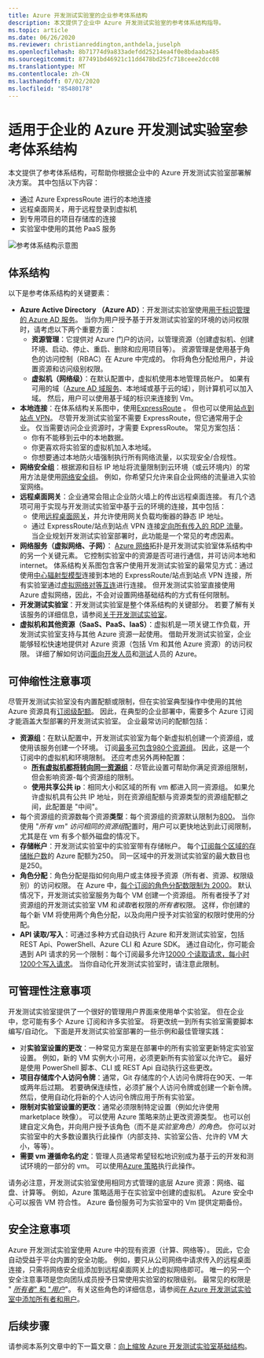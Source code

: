 ```yaml
---
title: Azure 开发测试实验室的企业参考体系结构
description: 本文提供了企业中 Azure 开发测试实验室的参考体系结构指导。
ms.topic: article
ms.date: 06/26/2020
ms.reviewer: christianreddington,anthdela,juselph
ms.openlocfilehash: 8b71774d9a833adefdd25214ea4f0e8bdaaba485
ms.sourcegitcommit: 877491bd46921c11dd478bd25fc718ceee2dcc08
ms.translationtype: MT
ms.contentlocale: zh-CN
ms.lasthandoff: 07/02/2020
ms.locfileid: "85480178"
---
```

# <a name="azure-devtest-labs-reference-architecture-for-enterprises"></a>适用于企业的 Azure 开发测试实验室参考体系结构
本文提供了参考体系结构，可帮助你根据企业中的 Azure 开发测试实验室部署解决方案。 其中包括以下内容：
- 通过 Azure ExpressRoute 进行的本地连接
- 远程桌面网关，用于远程登录到虚拟机
- 到专用项目的项目存储库的连接
- 实验室中使用的其他 PaaS 服务

![参考体系结构示意图](./media/devtest-lab-reference-architecture/reference-architecture.png)

## <a name="architecture"></a>体系结构
以下是参考体系结构的关键要素：

- **Azure Active Directory （Azure AD）**：开发测试实验室使用[用于标识管理的 Azure AD 服务](../active-directory/fundamentals/active-directory-whatis.md)。 当你为用户授予基于开发测试实验室的环境的访问权限时，请考虑以下两个重要方面：
    - **资源管理**：它提供对 Azure 门户的访问，以管理资源（创建虚拟机、创建环境、启动、停止、重启、删除和应用项目等）。 资源管理是使用基于角色的访问控制（RBAC）在 Azure 中完成的。 你将角色分配给用户，并设置资源和访问级别权限。
    - **虚拟机（网络级）**：在默认配置中，虚拟机使用本地管理员帐户。 如果有可用的域（[Azure AD 域服务](../active-directory-domain-services/overview.md)、本地域或基于云的域），则计算机可以加入域。 然后，用户可以使用基于域的标识来连接到 Vm。
- **本地连接**：在体系结构关系图中，使用[ExpressRoute](../expressroute/expressroute-introduction.md) 。 但也可以使用[站点到站点 VPN](../vpn-gateway/vpn-gateway-about-vpn-gateway-settings.md)。 尽管开发测试实验室不需要 ExpressRoute，但它通常用于企业。 仅当需要访问企业资源时，才需要 ExpressRoute。 常见方案包括：
    - 你有不能移到云中的本地数据。
    - 你更喜欢将实验室的虚拟机加入本地域。
    - 你想要通过本地防火墙强制执行所有网络流量，以实现安全/合规性。
- **网络安全组**：根据源和目标 IP 地址将流量限制到云环境（或云环境内）的常用方法是使用[网络安全组](../virtual-network/security-overview.md)。 例如，你希望只允许来自企业网络的流量进入实验室网络。
- **远程桌面网关**：企业通常会阻止企业防火墙上的传出远程桌面连接。 有几个选项可用于实现与开发测试实验室中基于云的环境的连接，其中包括：
  - 使用[远程桌面网关](/windows-server/remote/remote-desktop-services/desktop-hosting-logical-architecture)，并允许使用网关负载均衡器的静态 IP 地址。
  - 通过 ExpressRoute/站点到站点 VPN 连接[定向所有传入的 RDP 流量](../vpn-gateway/vpn-gateway-forced-tunneling-rm.md)。 当企业规划开发测试实验室部署时，此功能是一个常见的考虑因素。
- **网络服务（虚拟网络、子网）**： [Azure 网络](../networking/networking-overview.md)拓扑是开发测试实验室体系结构中的另一个关键元素。 它控制实验室中的资源是否可进行通信，并可访问本地和 internet。 体系结构关系图包含客户使用开发测试实验室的最常见方式：通过使用[中心辐射型模型](/azure/architecture/reference-architectures/hybrid-networking/hub-spoke)连接到本地的 ExpressRoute/站点到站点 VPN 连接，所有实验室通过[虚拟网络对等互连](../virtual-network/virtual-network-peering-overview.md)进行连接。 但开发测试实验室直接使用 Azure 虚拟网络，因此，不会对设置网络基础结构的方式有任何限制。
- **开发测试实验室**：开发测试实验室是整个体系结构的关键部分。 若要了解有关该服务的详细信息，请参阅[关于开发测试实验室](devtest-lab-overview.md)。
- **虚拟机和其他资源（SaaS、PaaS、IaaS）**：虚拟机是一项关键工作负载，开发测试实验室支持与其他 Azure 资源一起使用。 借助开发测试实验室，企业能够轻松快速地提供对 Azure 资源（包括 Vm 和其他 Azure 资源）的访问权限。 详细了解如何访问[面向开发人员](devtest-lab-developer-lab.md)和[测试](devtest-lab-test-env.md)人员的 Azure。

## <a name="scalability-considerations"></a>可伸缩性注意事项
尽管开发测试实验室没有内置配额或限制，但在实验室典型操作中使用的其他 Azure 资源具有[订阅级配额](../azure-resource-manager/management/azure-subscription-service-limits.md)。 因此，在典型的企业部署中，需要多个 Azure 订阅才能涵盖大型部署的开发测试实验室。 企业最常访问的配额包括：

- **资源组**：在默认配置中，开发测试实验室为每个新虚拟机创建一个资源组，或使用该服务创建一个环境。 订阅[最多可包含980个资源组](../azure-resource-manager/management/azure-subscription-service-limits.md#subscription-limits)。 因此，这是一个订阅中的虚拟机和环境限制。 还应考虑另外两种配置：
    - **[所有虚拟机都将转向同一资源组](resource-group-control.md)**：尽管此设置可帮助你满足资源组限制，但会影响资源-每个资源组的限制。
    - **使用共享公共 ip**：相同大小和区域的所有 vm 都进入同一资源组。 如果允许虚拟机具有公共 IP 地址，则在资源组配额与资源类型的资源组配额之间，此配置是 "中间"。
- 每个资源组的资源数每个资源**类型**：每个资源组的资源默认限制为[800](../azure-resource-manager/management/azure-subscription-service-limits.md#resource-group-limits)。  当你使用 "*所有 vm" 访问相同的资源组*配置时，用户可以更快地达到此订阅限制，尤其是在 vm 有多个额外磁盘的情况下。
- **存储帐户**：开发测试实验室中的实验室带有存储帐户。 每个[订阅每个区域的存储帐户数](../azure-resource-manager/management/azure-subscription-service-limits.md#storage-limits)的 Azure 配额为250。 同一区域中的开发测试实验室的最大数目也是250。
- **角色分配**：角色分配是指如何向用户或主体授予资源（所有者、资源、权限级别）的访问权限。 在 Azure 中，[每个订阅的角色分配数限制为 2000](../azure-resource-manager/management/azure-subscription-service-limits.md#role-based-access-control-limits)。 默认情况下，开发测试实验室服务为每个 VM 创建一个资源组。 所有者授予了对资源组的开发测试实验室 VM 和*读取*者权限的*所有者*权限。 这样，你创建的每个新 VM 将使用两个角色分配，以及向用户授予对实验室的权限时使用的分配。
- **API 读取/写入**：可通过多种方式自动执行 Azure 和开发测试实验室，包括 REST Api、PowerShell、Azure CLI 和 Azure SDK。 通过自动化，你可能会遇到 API 请求的另一个限制：每个订阅最多允许[12000 个读取请求，每小时1200个写入请求](../azure-resource-manager/management/request-limits-and-throttling.md)。 当你自动化开发测试实验室时，请注意此限制。

## <a name="manageability-considerations"></a>可管理性注意事项
开发测试实验室提供了一个很好的管理用户界面来使用单个实验室。 但在企业中，您可能有多个 Azure 订阅和许多实验室。 将更改统一到所有实验室需要脚本编写/自动化。 下面是开发测试实验室部署的一些示例和最佳管理实践：

- 对**实验室设置的更改**：一种常见方案是在部署中的所有实验室更新特定实验室设置。 例如，新的 VM 实例大小可用，必须更新所有实验室以允许它。 最好是使用 PowerShell 脚本、CLI 或 REST Api 自动执行这些更改。  
- **项目存储库个人访问令牌**：通常，Git 存储库的个人访问令牌将在90天、一年或两年后过期。 若要确保连续性，必须扩展个人访问令牌或创建一个新令牌。 然后，使用自动化将新的个人访问令牌应用于所有实验室。
- **限制对实验室设置的更改**：通常必须限制特定设置（例如允许使用 marketplace 映像）。 可以使用 Azure 策略来防止更改资源类型。 也可以创建自定义角色，并向用户授予该角色（而不是*实验室角色）的角色。* 你可以对实验室中的大多数设置执行此操作（内部支持、实验室公告、允许的 VM 大小，等等）。
- **需要 vm 遵循命名约定**：管理人员通常希望轻松地识别成为基于云的开发和测试环境的一部分的 vm。 可以使用[Azure 策略](https://github.com/Azure/azure-policy/tree/master/samples/TextPatterns/allow-multiple-name-patterns)执行此操作。

请务必注意，开发测试实验室使用相同方式管理的底层 Azure 资源：网络、磁盘、计算等。 例如，Azure 策略适用于在实验室中创建的虚拟机。 Azure 安全中心可以报告 VM 符合性。 Azure 备份服务可为实验室中的 Vm 提供定期备份。

## <a name="security-considerations"></a>安全注意事项
Azure 开发测试实验室使用 Azure 中的现有资源（计算、网络等）。 因此，它会自动受益于平台内置的安全功能。 例如，要只从公司网络中请求传入的远程桌面连接，只需将网络安全组添加到远程桌面网关上的虚拟网络即可。 唯一的另一个安全注意事项是您向团队成员授予日常使用实验室的权限级别。 最常见的权限是 " [*所有者*" 和 "*用户*](devtest-lab-add-devtest-user.md)"。 有关这些角色的详细信息，请参阅[在 Azure 开发测试实验室中添加所有者和用户](devtest-lab-add-devtest-user.md)。

## <a name="next-steps"></a>后续步骤
请参阅本系列文章中的下一篇文章：[向上缩放 Azure 开发测试实验室基础结构](devtest-lab-guidance-scale.md)。
